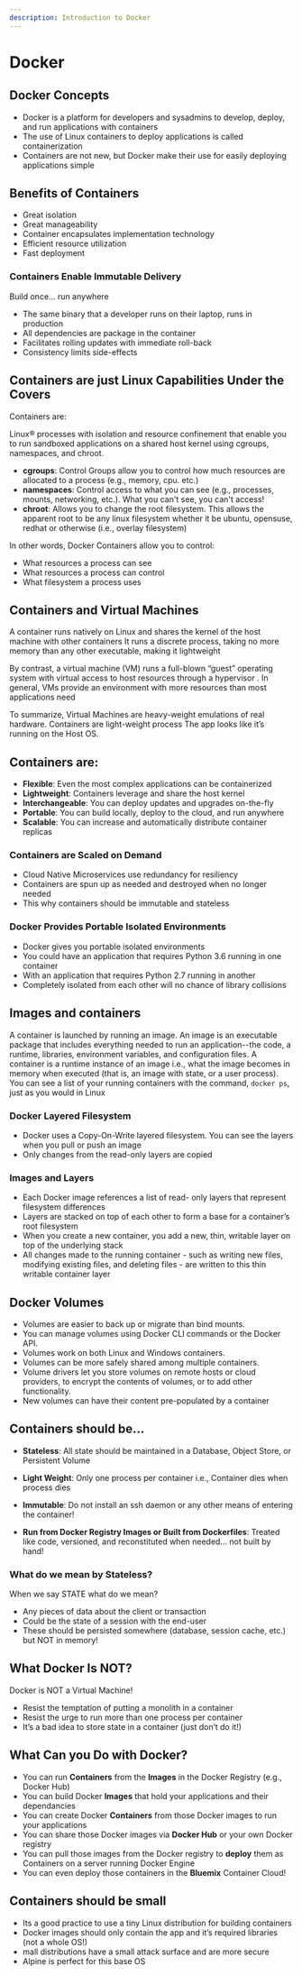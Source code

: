 ```yaml
---
description: Introduction to Docker
---
```


# Docker

## Docker Concepts

- Docker is a platform for developers and sysadmins to develop, deploy, and run
  applications with containers
- The use of Linux containers to deploy applications is called containerization
- Containers are not new, but Docker make their use for easily deploying
  applications simple

## Benefits of Containers

- Great isolation
- Great manageability
- Container encapsulates implementation technology
- Efficient resource utilization
- Fast deployment

### Containers Enable Immutable Delivery

Build once... run anywhere

- The same binary that a developer runs on their laptop, runs in production
- All dependencies are package in the container
- Facilitates rolling updates with immediate roll-back
- Consistency limits side-effects

## Containers are just Linux Capabilities Under the Covers

Containers are:

Linux® processes with isolation and resource confinement that enable you to run
sandboxed applications on a shared host kernel using cgroups, namespaces, and
chroot.

- **cgroups**: Control Groups allow you to control how much resources are
  allocated to a process (e.g., memory, cpu. etc.)
- **namespaces**: Control access to what you can see (e.g., processes, mounts,
  networking, etc.). What you can't see, you can't access!
- **chroot**: Allows you to change the root filesystem. This allows the apparent
  root to be any linux filesystem whether it be ubuntu, opensuse, redhat or
  otherwise (i.e., overlay filesystem)

In other words, Docker Containers allow you to control:

- What resources a process can see
- What resources a process can control
- What filesystem a process uses

## Containers and Virtual Machines

A container runs natively on Linux and shares the kernel of the host machine
with other containers It runs a discrete process, taking no more memory than any
other executable, making it lightweight

By contrast, a virtual machine (VM) runs a full-blown “guest” operating system
with virtual access to host resources through a hypervisor . In general, VMs
provide an environment with more resources than most applications need

To summarize, Virtual Machines are heavy-weight emulations of real hardware.
Containers are light-weight process The app looks like it’s running on the Host
OS.

## Containers are:

- **Flexible**: Even the most complex applications can be containerized
- **Lightweight**: Containers leverage and share the host kernel
- **Interchangeable**: You can deploy updates and upgrades on-the-fly
- **Portable**: You can build locally, deploy to the cloud, and run anywhere
- **Scalable**: You can increase and automatically distribute container replicas

### Containers are Scaled on Demand

- Cloud Native Microservices use redundancy for resiliency
- Containers are spun up as needed and destroyed when no longer needed
- This why containers should be immutable and stateless

### Docker Provides Portable Isolated Environments

- Docker gives you portable isolated environments
- You could have an application that requires Python 3.6 running in one
  container
- With an application that requires Python 2.7 running in another
- Completely isolated from each other will no chance of library collisions

## Images and containers

A container is launched by running an image. An image is an executable package
that includes everything needed to run an application--the code, a runtime,
libraries, environment variables, and configuration files. A container is a
runtime instance of an image i.e., what the image becomes in memory when
executed (that is, an image with state, or a user process). You can see a list
of your running containers with the command, `docker ps`, just as you would in
Linux

### Docker Layered Filesystem

- Docker uses a Copy-On-Write layered filesystem. You can see the layers when
  you pull or push an image
- Only changes from the read-only layers are copied

### Images and Layers

- Each Docker image references a list of read- only layers that represent
  filesystem differences
- Layers are stacked on top of each other to form a base for a container’s root
  filesystem
- When you create a new container, you add a new, thin, writable layer on top of
  the underlying stack
- All changes made to the running container - such as writing new files,
  modifying existing files, and deleting files - are written to this thin
  writable container layer

## Docker Volumes

- Volumes are easier to back up or migrate than bind mounts.
- You can manage volumes using Docker CLI commands or the Docker API.
- Volumes work on both Linux and Windows containers.
- Volumes can be more safely shared among multiple containers.
- Volume drivers let you store volumes on remote hosts or cloud providers, to
  encrypt the contents of volumes, or to add other functionality.
- New volumes can have their content pre-populated by a container

## Containers should be...

- **Stateless**: All state should be maintained in a Database, Object Store, or
  Persistent Volume

- **Light Weight**: Only one process per container i.e., Container dies when
  process dies
- **Immutable**: Do not install an ssh daemon or any other means of entering the
  container!
- **Run from Docker Registry Images or Built from Dockerfiles**: Treated like
  code, versioned, and reconstituted when needed... not built by hand!

### What do we mean by Stateless?

When we say STATE what do we mean?

- Any pieces of data about the client or transaction
- Could be the state of a session with the end-user
- These should be persisted somewhere (database, session cache, etc.) but NOT in
  memory!

## What Docker Is NOT?

Docker is NOT a Virtual Machine!

- Resist the temptation of putting a monolith in a container
- Resist the urge to run more than one process per container
- It’s a bad idea to store state in a container (just don’t do it!)

## What Can you Do with Docker?

- You can run **Containers** from the **Images** in the Docker Registry (e.g.,
  Docker Hub)
- You can build Docker **Images** that hold your applications and their
  dependancies
- You can create Docker **Containers** from those Docker images to run your
  applications
- You can share those Docker images via **Docker Hub** or your own Docker
  registry
- You can pull those images from the Docker registry to **deploy** them as
  Containers on a server running Docker Engine
- You can even deploy those containers in the **Bluemix** Container Cloud!

## Containers should be small

- Its a good practice to use a tiny Linux distribution for building containers
- Docker images should only contain the app and it’s required libraries (not a
  whole OS!)
- mall distributions have a small attack surface and are more secure
- Alpine is perfect for this base OS
